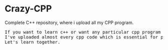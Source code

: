 # Crazy-CPP
Complete C++ repository, where i upload all my CPP program.
<br>
<pre>
If you want to learn c++ or want any particular cpp program or practical, definitely check this out.
I've uploaded almost every cpp code which is essential for programming from basic to advance, and still uploading.
Let's learn together.
</pre>
